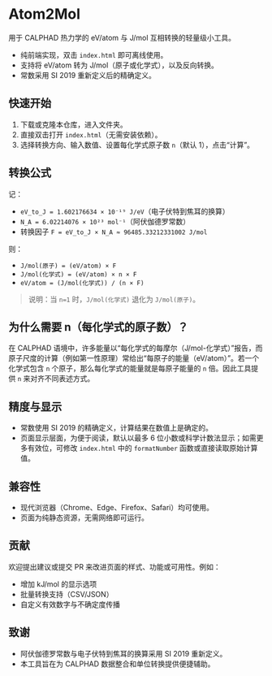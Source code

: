 # Atom2Mol

用于 CALPHAD 热力学的 eV/atom 与 J/mol 互相转换的轻量级小工具。

- 纯前端实现，双击 `index.html` 即可离线使用。
- 支持将 eV/atom 转为 J/mol（原子或化学式），以及反向转换。
- 常数采用 SI 2019 重新定义后的精确定义。

## 快速开始

1. 下载或克隆本仓库，进入文件夹。
2. 直接双击打开 `index.html`（无需安装依赖）。
3. 选择转换方向、输入数值、设置每化学式原子数 `n`（默认 1），点击“计算”。


## 转换公式

记：
- `eV_to_J = 1.602176634 × 10⁻¹⁹ J/eV`（电子伏特到焦耳的换算）
- `N_A = 6.02214076 × 10²³ mol⁻¹`（阿伏伽德罗常数）
- 转换因子 `F = eV_to_J × N_A ≈ 96485.33212331002 J/mol`

则：
- `J/mol(原子) = (eV/atom) × F`
- `J/mol(化学式) = (eV/atom) × n × F`
- `eV/atom = (J/mol(化学式)) / (n × F)`

> 说明：当 `n=1` 时，`J/mol(化学式)` 退化为 `J/mol(原子)`。

## 为什么需要 n（每化学式的原子数）？

在 CALPHAD 语境中，许多能量以“每化学式的每摩尔（J/mol-化学式）”报告，而原子尺度的计算（例如第一性原理）常给出“每原子的能量（eV/atom）”。若一个化学式包含 `n` 个原子，那么每化学式的能量就是每原子能量的 `n` 倍。因此工具提供 `n` 来对齐不同表述方式。

## 精度与显示

- 常数使用 SI 2019 的精确定义，计算结果在数值上是确定的。
- 页面显示层面，为便于阅读，默认以最多 6 位小数或科学计数法显示；如需更多有效位，可修改 `index.html` 中的 `formatNumber` 函数或直接读取原始计算值。

## 兼容性

- 现代浏览器（Chrome、Edge、Firefox、Safari）均可使用。
- 页面为纯静态资源，无需网络即可运行。

## 贡献

欢迎提出建议或提交 PR 来改进页面的样式、功能或可用性。例如：
- 增加 kJ/mol 的显示选项
- 批量转换支持（CSV/JSON）
- 自定义有效数字与不确定度传播

## 致谢

- 阿伏伽德罗常数与电子伏特到焦耳的换算采用 SI 2019 重新定义。
- 本工具旨在为 CALPHAD 数据整合和单位转换提供便捷辅助。
